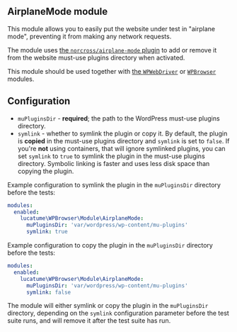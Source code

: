 ## AirplaneMode module

This module allows you to easily put the website under test in "airplane mode", preventing it from making any network requests.  

The module uses <a href="https://github.com/norcross/airplane-mode" target="_blank">the `norcross/airplane-mode` plugin</a> to add or remove it from the website must-use plugins directory when activated.

This module should be used together with [the `WPWebDriver`][1] or [`WPBrowser`][2] modules.  

## Configuration

* `muPluginsDir` - **required**; the path to the WordPress must-use plugins directory.
* `symlink` - whether to symlink the plugin or copy it. By default, the plugin is **copied** in the must-use plugins directory and `symlink` is set to `false`. If you're **not** using containers, that will ignore symlinked plugins, you can set `symlink` to `true` to symlink the plugin in the must-use plugins directory. Symbolic linking is faster and uses less disk space than copying the plugin.

Example configuration to symlink the plugin in the `muPluginsDir` directory before the tests:

```yaml
modules:
  enabled:
    lucatume\WPBrowser\Module\AirplaneMode:
      muPluginsDir: 'var/wordpress/wp-content/mu-plugins'
      symlink: true
```

Example configuration to copy the plugin in the `muPluginsDir` directory before the tests:

```yaml
modules:
  enabled:
    lucatume\WPBrowser\Module\AirplaneMode:
      muPluginsDir: 'var/wordpress/wp-content/mu-plugins'
      symlink: false
```

The module will either symlink or copy the plugin in the `muPluginsDir` directory, depending on the `symlink` configuration parameter before the test suite runs, and will remove it after the test suite has run.

[1]: ./WPWebDriver.md
[2]: ./WPBrowser.md
